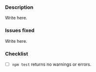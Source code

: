 ### Description

Write here.

### Issues fixed

Write here.

### Checklist

- [ ] `npm test` returns no warnings or errors.
